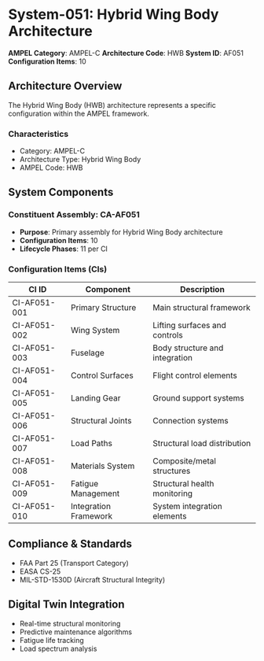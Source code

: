 # System-051: Hybrid Wing Body Architecture

**AMPEL Category**: AMPEL-C
**Architecture Code**: HWB
**System ID**: AF051
**Configuration Items**: 10

## Architecture Overview

The Hybrid Wing Body (HWB) architecture represents a specific configuration within the AMPEL framework.

### Characteristics
- Category: AMPEL-C
- Architecture Type: Hybrid Wing Body
- AMPEL Code: HWB

## System Components

### Constituent Assembly: CA-AF051
- **Purpose**: Primary assembly for Hybrid Wing Body architecture
- **Configuration Items**: 10
- **Lifecycle Phases**: 11 per CI

### Configuration Items (CIs)

| CI ID | Component | Description |
|-------|-----------|-------------|
| CI-AF051-001 | Primary Structure | Main structural framework |
| CI-AF051-002 | Wing System | Lifting surfaces and controls |
| CI-AF051-003 | Fuselage | Body structure and integration |
| CI-AF051-004 | Control Surfaces | Flight control elements |
| CI-AF051-005 | Landing Gear | Ground support systems |
| CI-AF051-006 | Structural Joints | Connection systems |
| CI-AF051-007 | Load Paths | Structural load distribution |
| CI-AF051-008 | Materials System | Composite/metal structures |
| CI-AF051-009 | Fatigue Management | Structural health monitoring |
| CI-AF051-010 | Integration Framework | System integration elements |

## Compliance & Standards
- FAA Part 25 (Transport Category)
- EASA CS-25
- MIL-STD-1530D (Aircraft Structural Integrity)

## Digital Twin Integration
- Real-time structural monitoring
- Predictive maintenance algorithms
- Fatigue life tracking
- Load spectrum analysis
